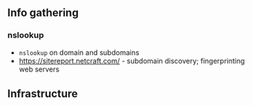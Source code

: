 ## Info gathering
### nslookup
* `nslookup` on domain and subdomains
* https://sitereport.netcraft.com/ - subdomain discovery; fingerprinting web servers

## Infrastructure
